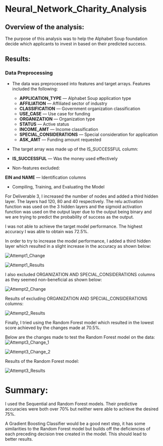 # Neural_Network_Charity_Analysis
## Overview of the analysis: 
The purpose of this analysis was to help the Alphabet Soup foundation decide which applicants to invest in based on their predicted success. 

## Results: 
### Data Preprocessing
- The data was preprocessed into features and target arrays. Features included the following:

  - **APPLICATION_TYPE** — Alphabet Soup application type
  - **AFFILIATION** — Affiliated sector of industry
  - **CLASSIFICATION** — Government organization classification
  - **USE_CASE** — Use case for funding
  - **ORGANIZATION** — Organization type
  - **STATUS** — Active status
  - **INCOME_AMT** — Income classification
  - **SPECIAL_CONSIDERATIONS** — Special consideration for application
  - **ASK_AMT** — Funding amount requested

- The target array was made up of the IS_SUCCESSFUL column:

 - **IS_SUCCESSFUL** — Was the money used effectively

  - Non-features excluded:

**EIN and NAME** — Identification columns

  - Compiling, Training, and Evaluating the Model

For Deliverable 3, I increased the number of nodes and added a third hidden layer. The layers had 120, 80 and 40 respectively. The relu activation function was used on the 3 hidden layers and the sigmoid activation function was used on the output layer due to the output being binary and we are trying to predict the probability of success as the output.

I was not able to achieve the target model performance. The highest accuracy I was able to obtain was 72.5%.

In order to try to increase the model performance, I added a third hidden layer which resulted in a slight increase in the accuracy as shown below: 

![Attempt1_Change](https://user-images.githubusercontent.com/106631875/205740045-5c38104a-2129-4c72-b31d-1aefb2659a9d.png)

![Attempt1_Results](https://user-images.githubusercontent.com/106631875/205740103-84fd46a9-ba72-48d9-b7d1-7a2be7a360ae.png)

I also excluded ORGANIZATION AND SPECIAL_CONSIDERATIONS columns as they seemed non-beneficial as shown below:

![Attempt2_Change](https://user-images.githubusercontent.com/106631875/205740127-0396d2c6-7c86-4117-b8a3-8fda4f027c44.png)

Results of excluding ORGANIZATION AND SPECIAL_CONSIDERATIONS columns: 

![Attempt2_Results](https://user-images.githubusercontent.com/106631875/205740163-cb9447eb-daf7-4483-8fa4-122dd22ad1e4.png)

Finally, I tried using the Random Forest model which resulted in the lowest score achieved by the changes made at 70.5%. 

Below are the changes made to test the Random Forest model on the data:
![Attempt3_Change_1](https://user-images.githubusercontent.com/106631875/205740210-7f66ae99-0371-448f-87c1-eb084faacf9b.png)

![Attempt3_Change_2](https://user-images.githubusercontent.com/106631875/205740221-1f8c651c-c33e-43ba-ab4f-d230d5b4375d.png)

Results of the Random Forest model:

![Attempt3_Results](https://user-images.githubusercontent.com/106631875/205740238-024c65fd-a885-4acb-8c5d-bae617eb48d7.png)

# Summary: 

I used the Sequential and Random Forest models. Their predictive accuracies were both over 70% but neither were able to achieve the desired 75%.

A Gradient Boosting Classifier would be a good next step, it has some similarities to the Random Forest model but builds off the deficiencies of each preceding decision tree created in the model. This should lead to better results. 
